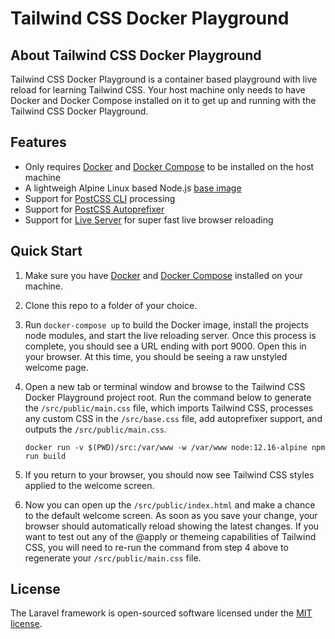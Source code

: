 # Tailwind CSS Docker Playground

## About Tailwind CSS Docker Playground

Tailwind CSS Docker Playground is a container based playground with live reload for learning Tailwind CSS. Your host machine only needs to have Docker and Docker Compose installed on it to get up and running with the Tailwind CSS Docker Playground.

## Features

- Only requires [Docker](https://www.docker.com/) and [Docker Compose](https://docs.docker.com/compose/) to be installed on the host machine
- A lightweigh Alpine Linux based Node.js [base image](https://hub.docker.com/_/node/)
- Support for [PostCSS CLI](https://www.npmjs.com/package/postcss-cli) processing
- Support for [PostCSS Autoprefixer](https://www.npmjs.com/package/autoprefixer)
- Support for [Live Server](https://www.npmjs.com/package/live-server) for super fast live browser reloading

## Quick Start

1) Make sure you have [Docker](https://www.docker.com/) and [Docker Compose](https://docs.docker.com/compose/) installed on your machine.

2) Clone this repo to a folder of your choice.

3) Run `docker-compose up` to build the Docker image, install the projects node modules, and start the live reloading server. Once this process is complete, you should see a URL ending with port 9000. Open this in your browser. At this time, you should be seeing a raw unstyled welcome page.

4) Open a new tab or terminal window and browse to the Tailwind CSS Docker Playground project root. Run the command below to generate the `/src/public/main.css` file, which imports Tailwind CSS, processes any custom CSS in the `/src/base.css` file, add autoprefixer support, and outputs the `/src/public/main.css`.
	```
	docker run -v $(PWD)/src:/var/www -w /var/www node:12.16-alpine npm run build
	```

5) If you return to your browser, you should now see Tailwind CSS styles applied to the welcome screen.

6) Now you can open up the `/src/public/index.html` and make a chance to the default welcome screen. As soon as you save your change, your browser should automatically reload showing the latest changes. If you want to test out any of the @apply or themeing capabilities of Tailwind CSS, you will need to re-run the command from step 4 above to regenerate your `/src/public/main.css` file.

## License
The Laravel framework is open-sourced software licensed under the [MIT license](https://opensource.org/licenses/MIT).
